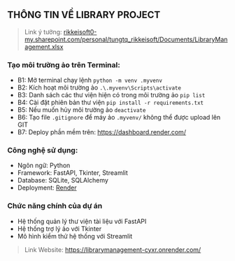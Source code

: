 ## THÔNG TIN VỀ LIBRARY PROJECT
> Link ý tưởng: <a href="https://rikkeisoft0-my.sharepoint.com/:x:/r/personal/nguyennp_rikkeisoft_com/Documents/Trainning%20-%20Cloco%20Car/Library%20management.xlsx?d=wb00f786991c04c1da13712afa6ffd8e7&csf=1&web=1&e=6GPlUV"> rikkeisoft0-my.sharepoint.com/personal/tungtq_rikkeisoft/Documents/LibraryManagement.xlsx </a>

### Tạo môi trường ảo trên Terminal:
+ B1: Mở terminal chạy lệnh `python -m venv .myvenv`
+ B2: Kích hoạt môi trường ảo `.\.myvenv\Scripts\activate`
+ B3: Danh sách các thư viện hiện có trong môi trường ảo `pip list`
+ B4: Cài đặt phiên bản thư viện `pip install -r requirements.txt`
+ B5: Nếu muốn hủy môi trường ảo `deactivate`
+ B6: Tạo file `.gitignore` để máy ảo `.myvenv/` không thể được upload lên GIT
+ B7: Deploy phần mềm trên: https://dashboard.render.com/ 

### Công nghệ sử dụng:
+ Ngôn ngữ: Python
+ Framework: FastAPI, Tkinter, Streamlit
+ Database: SQLite, SQLAlchemy
+ Deployment: [Render](https://render.com/)

### Chức năng chính của dự án
+ Hệ thống quản lý thư viện tài liệu với FastAPI
+ Hệ thống trợ lý ảo với Tkinter
+ Mô hình kiểm thử hệ thống với Streamlit

> Link Website: https://librarymanagement-cyxr.onrender.com/ 